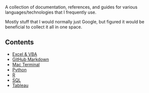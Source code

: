A collection of documentation, references, and guides for various languages/technologies that I frequently use.

Mostly stuff that I would normally just Google, but figured it would be beneficial to collect it all in one space.

## Contents

- [Excel & VBA](excel_and_vba.md)
- [GitHub Markdown](github_markdown.md)
- [Mac Terminal](mac_terminal.md)
- [Python](python.md)
- [R](r.md)
- [SQL](sql.md)
- [Tableau](tableau.md)
